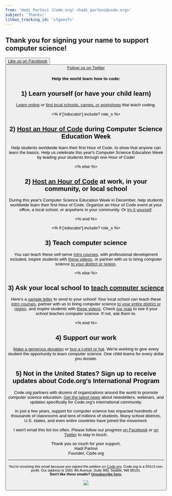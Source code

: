 ```yaml
---
from: 'Hadi Partovi (Code.org) <hadi_partovi@code.org>'
subject: 'Thanks!'
litmus_tracking_id: 'sfgaovfs'
---
```


## Thank you for signing your name to support computer science!

[<button>Like us on Facebook](https://facebook.com/Codeorg)[<button>Follow us on Twitter](https://twitter.com/codeorg)

#### Help the world learn how to code:

## 1) Learn yourself (or have your child learn)

[Learn online](https://code.org/learn) or [find local schools, camps, or workshops](https://code.org/learn/local) that teach coding.

<% if ['educator'].include? role_s %>

## 2) [Host an Hour of Code](https://hourofcode.com) during Computer Science Education Week

Help students worldwide learn their first Hour of Code, to show that anyone can learn the basics. Help us celebrate this year's Computer Science Education Week by leading your students through one Hour of Code!

<% else %>

## 2) [Host an Hour of Code](https://hourofcode.com) at work, in your community, or local school

During this year's Computer Science Education Week in December, help students worldwide learn their first Hour of Code. Organize an Hour of Code event at your office, a local school, or anywhere in your community. Or [try it yourself](https://code.org/learn).

<% end %>

<% if ['educator'].include? role_s %>

## 3) Teach computer science

You can teach these self-serve [intro courses](https://studio.code.org), with professional development included, inspire students with [these videos](https://code.org/educate/inspire), or partner with us to bring computer science [to your district or region](https://code.org/educate/partner). 

<% else %>

## 3) Ask your local school to [teach computer science](https://code.org/educate)

Here's a [sample letter](https://code.org/promote/letter) to send to your school! Your local school can teach these [intro courses](https://studio.code.org), partner with us to bring computer science [to your entire district or region](https://code.org/educate/partner), and inspire students with [these videos](https://code.org/educate/inspire). Check [our map](https://code.org/learn/local) to see if your school teaches computer science. If not, ask them to.

<% end %>

## 4) Support our work

[Make a generous donation](https://code.org/donate) or [buy a t-shirt or hat](https://store.code.org). We're working to give every student the opportunity to learn computer science. One child learns for every dollar you donate.

## 5) Not in the United States? Sign up to receive updates about Code.org's International Program

Code.org partners with dozens of organizations around the world to promote computer science education. [Get the latest news](https://goo.gl/forms/MB6GVugftux6C0b42) about newsletters, webinars, and updates specifically for Code.org's international community. 

In just a few years, support for computer science has impacted hundreds of thousands of classrooms and tens of millions of students. Many school districts, U.S. states, and even entire countries have joined the movement. 

I won't email this list too often. Please follow our progress [on Facebook](https://facebook.com/Code.org) or [on Twitter](https://twitter.com/codeorg) to stay in touch.

Thank you so much for your support,<br/>
Hadi Partovi <br/>
Founder, Code.org

<hr>

<small>You’re receiving this email because you signed the petition on <a href="https://Code.org/">Code.org</a>. Code.org is a 501c3 non-profit. Our address is 1501 4th Avenue, Suite 900, Seattle, WA 98101.</small> <br />
<small><strong>Don't like these emails? [Unsubscribe here](<%= unsubscribe_link %>).</strong></small>


![](<%= tracking_pixel %>)

